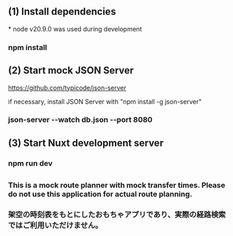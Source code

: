 ## (1) Install dependencies

\* node v20.9.0 was used during development

### npm install

##

## (2) Start mock JSON Server

https://github.com/typicode/json-server

if necessary, install JSON Server with "npm install -g json-server"

### json-server --watch db.json --port 8080

##

## (3) Start Nuxt development server

### npm run dev

##

### This is a mock route planner with mock transfer times. Please do not use this application for actual route planning.

### 架空の時刻表をもとにしたおもちゃアプリであり、実際の経路検索ではご利用いただけません。
